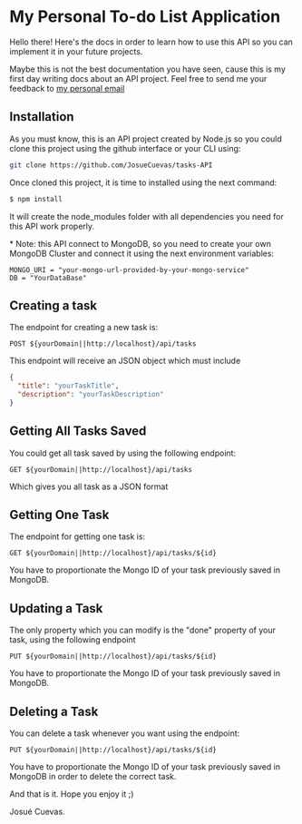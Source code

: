 # My Personal To-do List Application

Hello there!
Here's the docs in order to learn how to use this API so you can implement it in your future projects.

Maybe this is not the best documentation you have seen, cause this is my first day writing docs about an API project. Feel free to send me your feedback to [my personal email](mailto:hola@josuecuevas.com)

## Installation

As you must know, this is an API project created by Node.js so you could clone this project using the github interface or your CLI using:

```bash
git clone https://github.com/JosueCuevas/tasks-API
```

Once cloned this project, it is time to installed using the next command:

```bash
$ npm install
```

It will create the node_modules folder with all dependencies you need for this API work properly.

\* Note: this API connect to MongoDB, so you need to create your own MongoDB Cluster and connect it using the next environment variables:

```.env
MONGO_URI = "your-mongo-url-provided-by-your-mongo-service"
DB = "YourDataBase"
```

## Creating a task

The endpoint for creating a new task is:

```
POST ${yourDomain||http://localhost}/api/tasks
```

This endpoint will receive an JSON object which must include

```json
{
  "title": "yourTaskTitle",
  "description": "yourTaskDescription"
}
```

## Getting All Tasks Saved

You could get all task saved by using the following endpoint:

```
GET ${yourDomain||http://localhost}/api/tasks
```

Which gives you all task as a JSON format

## Getting One Task

The endpoint for getting one task is:

```
GET ${yourDomain||http://localhost}/api/tasks/${id}
```

You have to proportionate the Mongo ID of your task previously saved in MongoDB.

## Updating a Task

The only property which you can modify is the "done" property of your task, using the following endpoint

```
PUT ${yourDomain||http://localhost}/api/tasks/${id}
```

You have to proportionate the Mongo ID of your task previously saved in MongoDB.

## Deleting a Task

You can delete a task whenever you want using the endpoint:

```
PUT ${yourDomain||http://localhost}/api/tasks/${id}
```

You have to proportionate the Mongo ID of your task previously saved in MongoDB in order to delete the correct task.

And that is it. Hope you enjoy it ;)

Josué Cuevas.
